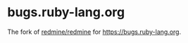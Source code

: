 # bugs.ruby-lang.org

The fork of [redmine/redmine](https://github.com/redmine/redmine) for https://bugs.ruby-lang.org.
